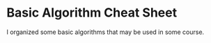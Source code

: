 # Basic Algorithm Cheat Sheet

I organized some basic algorithms that may be used in some course.


